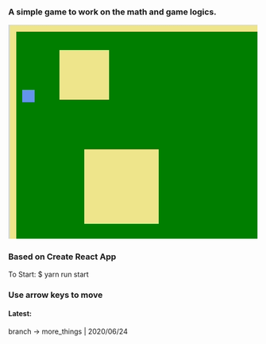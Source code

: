 ### A simple game to work on the math and game logics.

![game demo gir](https://github.com/adamplabarge/simple_game/blob/more_things/demo.gif?raw=true)

### Based on Create React App
To Start: $ yarn run start

### Use arrow keys to move

#### Latest: 
branch -> more_things | 2020/06/24